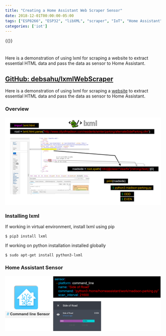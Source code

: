 ```yaml
---
title: "Creating a Home Assistant Web Scraper Sensor"
date: 2018-12-01T00:00:00-05:00
tags: ["ESP8266", "ESP32", "libXML", "scraper", "IoT", "Home Assistant",'debashish sahu']
categories: ['iot']
---
```


{{<youtube KUYVLubFplM>}}

#

Here is a demonstration of using lxml for scraping a website to extract essential HTML data and pass the data as sensor to Home Assistant.

## [GitHub: debsahu/lxmlWebScraper](https://github.com/debsahu/lxmlWebScraper)

Here is a demonstration of using lxml for scraping a [website](http://www.cityofmadison.com/residents/winter/parking/alternateSideParking.cfm) to extract essential HTML data and pass the data as sensor to Home Assistant.

### Overview

![Overview](https://github.com/debsahu/lxmlWebScraper/raw/master/lxmlOverview.png)

### Installing lxml

If working in virtual environment, install lxml using pip
```
$ pip3 install lxml
```
If working on python installation installed globally
```
$ sudo apt-get install python3-lxml
```
### Home Assistant Sensor

![HA Sensor](https://github.com/debsahu/lxmlWebScraper/raw/master/HA.png)
